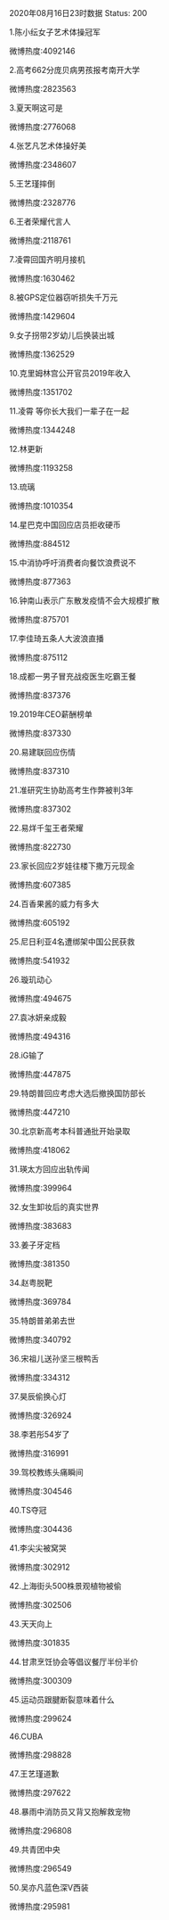 2020年08月16日23时数据
Status: 200

1.陈小纭女子艺术体操冠军

微博热度:4092146

2.高考662分庞贝病男孩报考南开大学

微博热度:2823563

3.夏天啊这可是

微博热度:2776068

4.张艺凡艺术体操好美

微博热度:2348607

5.王艺瑾摔倒

微博热度:2328776

6.王者荣耀代言人

微博热度:2118761

7.凌霄回国齐明月接机

微博热度:1630462

8.被GPS定位器窃听损失千万元

微博热度:1429604

9.女子拐带2岁幼儿后换装出城

微博热度:1362529

10.克里姆林宫公开官员2019年收入

微博热度:1351702

11.凌霄 等你长大我们一辈子在一起

微博热度:1344248

12.林更新

微博热度:1193258

13.琉璃

微博热度:1010354

14.星巴克中国回应店员拒收硬币

微博热度:884512

15.中消协呼吁消费者向餐饮浪费说不

微博热度:877363

16.钟南山表示广东散发疫情不会大规模扩散

微博热度:875701

17.李佳琦五条人大波浪直播

微博热度:875112

18.成都一男子冒充战疫医生吃霸王餐

微博热度:837376

19.2019年CEO薪酬榜单

微博热度:837330

20.易建联回应伤情

微博热度:837310

21.准研究生协助高考生作弊被判3年

微博热度:837302

22.易烊千玺王者荣耀

微博热度:822730

23.家长回应2岁娃往楼下撒万元现金

微博热度:607385

24.百香果酱的威力有多大

微博热度:605192

25.尼日利亚4名遭绑架中国公民获救

微博热度:541932

26.璇玑动心

微博热度:494675

27.袁冰妍亲成毅

微博热度:494316

28.iG输了

微博热度:447875

29.特朗普回应考虑大选后撤换国防部长

微博热度:447210

30.北京新高考本科普通批开始录取

微博热度:418062

31.瑛太方回应出轨传闻

微博热度:399964

32.女生卸妆后的真实世界

微博热度:383683

33.姜子牙定档

微博热度:381350

34.赵粤脱靶

微博热度:369784

35.特朗普弟弟去世

微博热度:340792

36.宋祖儿送孙坚三根鸭舌

微博热度:334312

37.昊辰偷换心灯

微博热度:326924

38.李若彤54岁了

微博热度:316991

39.驾校教练头痛瞬间

微博热度:304546

40.TS夺冠

微博热度:304436

41.李尖尖被窝哭

微博热度:302912

42.上海街头500株景观植物被偷

微博热度:302506

43.天天向上

微博热度:301835

44.甘肃烹饪协会等倡议餐厅半份半价

微博热度:300309

45.运动员跟腱断裂意味着什么

微博热度:299624

46.CUBA

微博热度:298828

47.王艺瑾道歉

微博热度:297622

48.暴雨中消防员又背又抱解救宠物

微博热度:296808

49.共青团中央

微博热度:296549

50.吴亦凡蓝色深V西装

微博热度:295981

